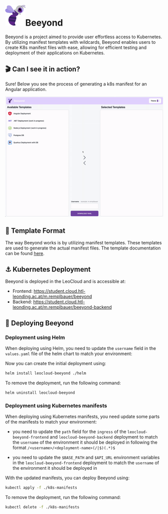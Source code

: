 <!-- markdownlint-disable no-inline-html first-line-h1 -->

<img align="left" alt="Beeyond" width="64" src="./docs/images/bee-purple.svg" />

# Beeyond

Beeyond is a project aimed to provide user effortless access to Kubernetes. By utilizing manifest templates with wildcards, Beeyond enables users to create K8s manifest files with ease, allowing for efficient testing and deployment of their applications on Kubernetes.

## 🎬 Can I see it in action?

Sure! Below you see the process of generating a k8s manifest for an Angular application.

<p align="center">
  <img src="./docs/images/beeyond-example.gif" alt="Beeyond Demo"/>
</p>

## 📝 Template Format

The way Beeyond works is by utilizing manifest templates. These templates are used to generate the actual manifest files. The template documentation can be found [here](https://htl-leonding-project.github.io/leocloud-beeyond/template-docs.html).

## ⚓ Kubernetes Deployment

Beeyond is deployed in the LeoCloud and is accessible at:

- Frontend: https://student.cloud.htl-leonding.ac.at/m.remplbauer/beeyond
- Backend: https://student.cloud.htl-leonding.ac.at/m.remplbauer/beeyond-backend

## 🚀 Deploying Beeyond

### Deployment using Helm

When deploying using Helm, you need to update the `username` field in the `values.yaml` file of the helm chart to match your environment:

Now you can create the initial deployment using:

```sh
helm install leocloud-beeyond ./helm
```

To remove the deployment, run the following command:

```sh
helm uninstall leocloud-beeyond
```

### Deployment using Kubernetes manifests

When deploying using Kubernetes manifests, you need update some parts of the manifests to match your environment:

- you need to update the `path` field for the `ingress` of the `leocloud-beeyond-frontend` and `leocloud-beeyond-backend` deployment to match the `username` of the environment it should be deployed in following the format `/<username>/<deployment-name>(/|$)(.*)$`

- you need to update the `$BASE_PATH` and `$API_URL` environment variables in the `leocloud-beeyond-frontend` deployment to match the `username` of the environment it should be deployed in

With the updated manifests, you can deploy Beeyond using:

```sh
kubectl apply -f ./k8s-manifests
```

To remove the deployment, run the following command:

```sh
kubectl delete -f ./k8s-manifests
```
